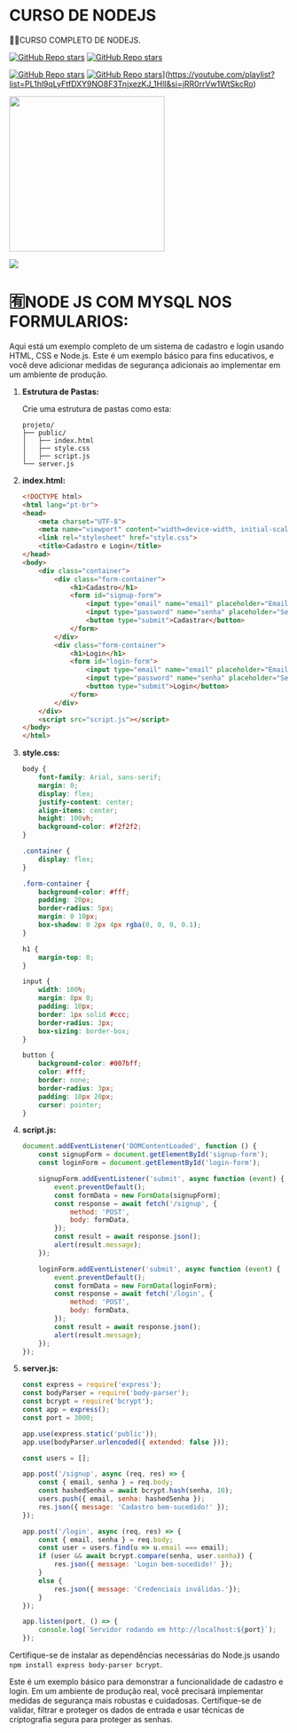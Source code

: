 # CURSO DE NODEJS
👨‍⚖️CURSO COMPLETO DE NODEJS.

[![GitHub Repo stars](https://img.shields.io/badge/VILHALVA-GITHUB-03A9F4?logo=github)](https://github.com/VILHALVA) 
[![GitHub Repo stars](https://img.shields.io/badge/VEJA%20OS-VIDEOS-03A9F4?logo=youtube)](https://www.youtube.com/@vilhalva100/search?query=nodejs) <br>

[![GitHub Repo stars](https://img.shields.io/badge/-NODEJS%20BASICO-blueviolet)](https://www.youtube.com/playlist?list=PLJ_KhUnlXUPtbtLwaxxUxHqvcNQndmI4B)
[![GitHub Repo stars](https://img.shields.io/badge/-NODEJS%20API-blueviolet)](https://img.shields.io/badge/CURSO%20DE-API%20NODEJS%20COM%20MYSQL-03A9F4?logo=github)](https://youtube.com/playlist?list=PL1hl9qLyFtfDXY9NO8F3TnjxezKJ_1HlI&si=jRR0rrVw1WtSkcRo)

<img src="https://cdn.iconscout.com/icon/free/png-256/free-node-js-3628954-3030179.png" align="center" width="280"> <br>

![](https://i.imgur.com/waxVImv.png)

# 🈶NODE JS COM MYSQL NOS FORMULARIOS:
Aqui está um exemplo completo de um sistema de cadastro e login usando HTML, CSS e Node.js. Este é um exemplo básico para fins educativos, e você deve adicionar medidas de segurança adicionais ao implementar em um ambiente de produção.

1. **Estrutura de Pastas:**

   Crie uma estrutura de pastas como esta:

   ```
   projeto/
   ├── public/
   │   ├── index.html
   │   ├── style.css
   │   ├── script.js
   └── server.js
   ```

2. **index.html:**

   ```html
   <!DOCTYPE html>
   <html lang="pt-br">
   <head>
       <meta charset="UTF-8">
       <meta name="viewport" content="width=device-width, initial-scale=1.0">
       <link rel="stylesheet" href="style.css">
       <title>Cadastro e Login</title>
   </head>
   <body>
       <div class="container">
           <div class="form-container">
               <h1>Cadastro</h1>
               <form id="signup-form">
                   <input type="email" name="email" placeholder="Email" required>
                   <input type="password" name="senha" placeholder="Senha" required>
                   <button type="submit">Cadastrar</button>
               </form>
           </div>
           <div class="form-container">
               <h1>Login</h1>
               <form id="login-form">
                   <input type="email" name="email" placeholder="Email" required>
                   <input type="password" name="senha" placeholder="Senha" required>
                   <button type="submit">Login</button>
               </form>
           </div>
       </div>
       <script src="script.js"></script>
   </body>
   </html>
   ```

3. **style.css:**

   ```css
   body {
       font-family: Arial, sans-serif;
       margin: 0;
       display: flex;
       justify-content: center;
       align-items: center;
       height: 100vh;
       background-color: #f2f2f2;
   }

   .container {
       display: flex;
   }

   .form-container {
       background-color: #fff;
       padding: 20px;
       border-radius: 5px;
       margin: 0 10px;
       box-shadow: 0 2px 4px rgba(0, 0, 0, 0.1);
   }

   h1 {
       margin-top: 0;
   }

   input {
       width: 100%;
       margin: 8px 0;
       padding: 10px;
       border: 1px solid #ccc;
       border-radius: 3px;
       box-sizing: border-box;
   }

   button {
       background-color: #007bff;
       color: #fff;
       border: none;
       border-radius: 3px;
       padding: 10px 20px;
       cursor: pointer;
   }
   ```

4. **script.js:**

   ```javascript
   document.addEventListener('DOMContentLoaded', function () {
       const signupForm = document.getElementById('signup-form');
       const loginForm = document.getElementById('login-form');

       signupForm.addEventListener('submit', async function (event) {
           event.preventDefault();
           const formData = new FormData(signupForm);
           const response = await fetch('/signup', {
               method: 'POST',
               body: formData,
           });
           const result = await response.json();
           alert(result.message);
       });

       loginForm.addEventListener('submit', async function (event) {
           event.preventDefault();
           const formData = new FormData(loginForm);
           const response = await fetch('/login', {
               method: 'POST',
               body: formData,
           });
           const result = await response.json();
           alert(result.message);
       });
   });
   ```

5. **server.js:**

   ```javascript
   const express = require('express');
   const bodyParser = require('body-parser');
   const bcrypt = require('bcrypt');
   const app = express();
   const port = 3000;

   app.use(express.static('public'));
   app.use(bodyParser.urlencoded({ extended: false }));

   const users = [];

   app.post('/signup', async (req, res) => {
       const { email, senha } = req.body;
       const hashedSenha = await bcrypt.hash(senha, 10);
       users.push({ email, senha: hashedSenha });
       res.json({ message: 'Cadastro bem-sucedido!' });
   });

   app.post('/login', async (req, res) => {
       const { email, senha } = req.body;
       const user = users.find(u => u.email === email);
       if (user && await bcrypt.compare(senha, user.senha)) {
           res.json({ message: 'Login bem-sucedido!' });
       } 
       else {
           res.json({ message: 'Credenciais inválidas.'});
       }
   });

   app.listen(port, () => {
       console.log(`Servidor rodando em http://localhost:${port}`);
   });
   ```

Certifique-se de instalar as dependências necessárias do Node.js usando `npm install express body-parser bcrypt`.

Este é um exemplo básico para demonstrar a funcionalidade de cadastro e login. Em um ambiente de produção real, você precisará implementar medidas de segurança mais robustas e cuidadosas. Certifique-se de validar, filtrar e proteger os dados de entrada e usar técnicas de criptografia segura para proteger as senhas.
